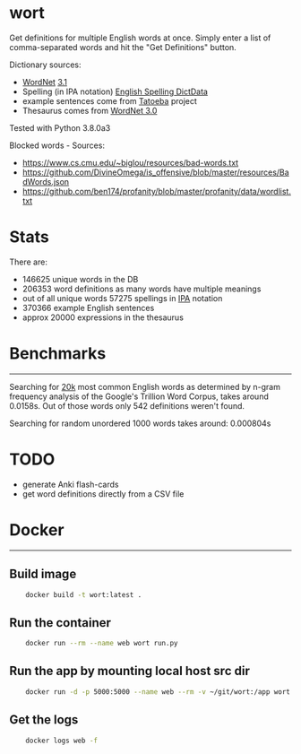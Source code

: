 wort
===========

Get definitions for multiple English words at once.
Simply enter a list of comma-separated words and hit the "Get Definitions"
button.

Dictionary sources:
* [WordNet](https://wordnet.princeton.edu/download/current-version) [3.1](http://wordnetcode.princeton.edu/wn3.1.dict.tar.gz)
* Spelling (in IPA notation) [English Spelling DictData](https://play.google.com/store/apps/details?id=colordict.dictdata.cmuaes)
* example sentences come from [Tatoeba](https://tatoeba.org/eng/downloads)
    project
* Thesaurus comes from [WordNet 3.0](https://play.google.com/store/apps/details?id=colordict.dictdata.dictionary.english.wordnet3&hl=en)

Tested with Python 3.8.0a3

Blocked words - Sources:
* https://www.cs.cmu.edu/~biglou/resources/bad-words.txt
* https://github.com/DivineOmega/is_offensive/blob/master/resources/BadWords.json
* https://github.com/ben174/profanity/blob/master/profanity/data/wordlist.txt

# Stats

There are:

* 146625 unique words in the DB
* 206353 word definitions as many words have multiple meanings
* out of all unique words 57275 spellings in
    [IPA](https://en.wikipedia.org/wiki/International_Phonetic_Alphabet)
    notation 
* 370366 example English sentences
* approx 20000 expressions in the thesaurus

# Benchmarks
------------

Searching for [20k](https://github.com/first20hours/google-10000-english/blob/master/20k.txt)
 most common English words as determined by n-gram frequency analysis of the 
Google's Trillion Word Corpus, takes around 0.0158s.
Out of those words only 542 definitions weren't found.

Searching for random unordered 1000 words takes around: 0.000804s


# TODO

* generate Anki flash-cards
* get word definitions directly from a CSV file


# Docker
--------

## Build image

```bash
    docker build -t wort:latest .
```

## Run the container

```bash
    docker run --rm --name web wort run.py
```

## Run the app by mounting local host src dir
```bash
    docker run -d -p 5000:5000 --name web --rm -v ~/git/wort:/app wort /app/run.py
```

## Get the logs

```bash
    docker logs web -f
```

